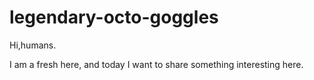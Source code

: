 # legendary-octo-goggles

Hi,humans.

I am a fresh here, and today I want to share something interesting here.
